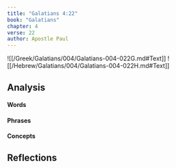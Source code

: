 ```yaml
---
title: "Galatians 4:22"
book: "Galatians"
chapter: 4
verse: 22
author: Apostle Paul
---
```

![[/Greek/Galatians/004/Galatians-004-022G.md#Text]]
![[/Hebrew/Galatians/004/Galatians-004-022H.md#Text]]

## Analysis

#### Words

#### Phrases

#### Concepts

## Reflections
